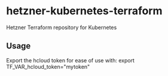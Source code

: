 # hetzner-kubernetes-terraform
Hetzner Terraform repository for Kubernetes

## Usage
Export the hcloud token for ease of use with:
export TF_VAR_hcloud_token="mytoken"
